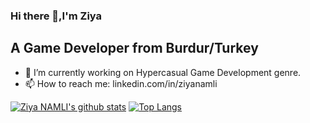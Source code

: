 ### Hi there 👋,I'm Ziya
##
## A Game Developer from Burdur/Turkey

- 🔭 I’m currently working on Hypercasual Game Development genre.
- 📫 How to reach me: linkedin.com/in/ziyanamli

[![Ziya NAMLI's github stats](https://github-readme-stats.vercel.app/api?username=shadowcrypty&show_icons=true&theme=dark)](https://github.com/shadowcrypty/github-readme-stats)
[![Top Langs](https://github-readme-stats.vercel.app/api/top-langs/?username=shadowcrypty&langs_count=9&&layout=compact)](https://github.com/shadowcrypty/github-readme-stats)



<!--
**shadowcrypty/shadowcrypty** is a ✨ _special_ ✨ repository because its `README.md` (this file) appears on your GitHub profile.

Here are some ideas to get you started:

- 🌱 I’m currently learning ...
- 👯 I’m looking to collaborate on ...
- 🤔 I’m looking for help with ...
- 💬 Ask me about ...
- 😄 Pronouns: ...
- ⚡ Fun fact: ...
-->
